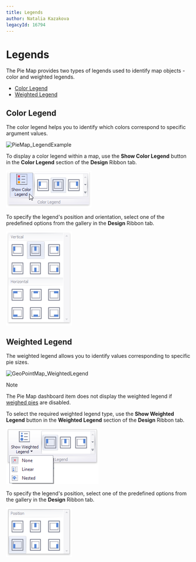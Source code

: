 ```yaml
---
title: Legends
author: Natalia Kazakova
legacyId: 16794
---
```

# Legends
The Pie Map provides two types of legends used to identify map objects - color and weighted legends.
* [Color Legend](#color)
* [Weighted Legend](#weighted)

## <a name="color"/>Color Legend
The color legend helps you to identify which colors correspond to specific argument values.

![PieMap_LegendExample](../../../../../images/img126627.png)

To display a color legend within a map, use the **Show Color Legend** button in the **Color Legend** section of the **Design** Ribbon tab.

![ChoroplethMap_ShowLegend_Ribbon](../../../../../images/img22233.png)

To specify the legend's position and orientation, select one of the predefined options from the gallery in the **Design** Ribbon tab.

![Map_LegendPosition_Ribbon](../../../../../images/img22236.png)

## <a name="weighted"/>Weighted Legend
The weighted legend allows you to identify values corresponding to specific pie sizes.

![GeoPointMap_WeightedLegend](../../../../../images/img23624.png)

> [!NOTE]
> The Pie Map dashboard item does not display the weighted legend if [weighed pies](pie-options.md) are disabled.

To select the required weighted legend type, use the **Show Weighted Legend** button in the **Weighted Legend** section of the **Design** Ribbon tab.

![ShowWeightedLegendRibbon](../../../../../images/img23625.png)

To specify the legend's position, select one of the predefined options from the gallery in the **Design** Ribbon tab.

![WeightedLegendPosition_Ribbon](../../../../../images/img23627.png)